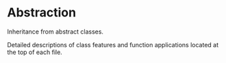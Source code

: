 # Abstraction
Inheritance from abstract classes.

Detailed descriptions of class features and function applications located at the top of each file. 
